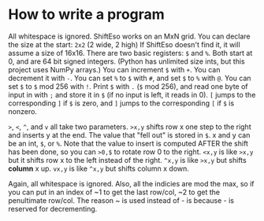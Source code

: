 # How to write a program

All whitespace is ignored.
ShiftEso works on an MxN grid. You can declare the size at the start:
`2x2` (2 wide, 2 high)
If ShiftEso doesn't find it, it will assume a size of 16x16. There are two basic registers: `$` and `%`. Both start at 0, and are 64 bit signed integers. (Python has unlimited size ints, but this project uses NumPy arrays.) You can increment `$` with `+`. You can decrement it with `-`. You can set `%` to `$` with `#`, and set `$` to `%` with `@`. You can set `$` to `$` mod 256 with `!`. Print `$` with `.` (`$` mod 256), and read one byte of input in with `;` and store it in `$` (if no input is left, it reads in 0). `[` jumps to the corresponding `]` if `$` is zero, and `]` jumps to the corresponding `[` if `$` is nonzero.

`>`, `<`, `^`, and `v` all take two parameters.
`>x,y` shifts row x one step  to the right and inserts y at the end. The value that "fell out" is stored in `$`. x and y can be an int, `$`, or `%`. Note that the value to insert is computed AFTER the shift has been done, so you can `>0,$` to rotate row 0 to the right.
`<x,y` is like `>x,y` but it shifts row x to the left instead of the right.
`^x,y` is like `>x,y` but shifts **column** x up.
`vx,y` is like `^x,y` but shifts column x down.

Again, all whitespace is ignored.
Also, all the indicies are mod the max, so if you can put in an index of ~1 to get the last row/col, ~2 to get the penultimate row/col. The reason ~ is used instead of - is because - is reserved for decrementing.
